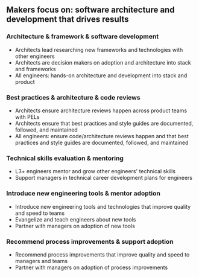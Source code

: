 Makers focus on: software architecture and development that drives results
--------

### Architecture & framework & software development
* Architects lead researching new frameworks and technologies with other engineers
* Architects are decision makers on adoption and architecture into stack and frameworks
* All engineers: hands-on architecture and development into stack and product

### Best practices & architecture & code reviews
* Architects ensure architecture reviews happen across product teams with PELs
* Architects ensure that best practices and style guides are documented, followed, and maintained
* All engineers: ensure code/architecture reviews happen and that best practices and style guides are documented, followed, and maintained

### Technical skills evaluation & mentoring
* L3+ engineers mentor and grow other engineers' technical skills
* Support managers in technical career development plans for engineers


### Introduce new engineering tools & mentor adoption
* Introduce new engineering tools and technologies that improve quality and speed to teams
* Evangelize and teach engineers about new tools
* Partner with managers on adoption of new tools


### Recommend process improvements & support adoption
* Recommend process improvements that improve quality and speed to managers and teams
* Partner with managers on adoption of process improvements
